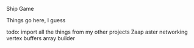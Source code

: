 Ship Game

Things go here, I guess

todo: import all the things from my other projects
Zaap
aster
networking
vertex buffers
array builder